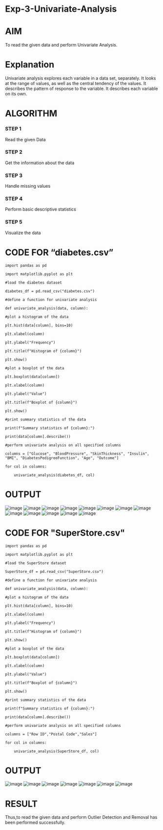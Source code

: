 # Exp-3-Univariate-Analysis

# AIM

To read the given data and perform Univariate Analysis.

# Explanation

Univariate analysis explores each variable in a data set, separately. It looks at the range of values, as well as the central tendency of the values. It describes the pattern of response to the variable. It describes each variable on its own.
# ALGORITHM

### STEP 1

Read the given Data

### STEP 2

Get the information about the data

### STEP 3

Handle missing values

### STEP 4

Perform basic descriptive statistics

### STEP 5

Visualize the data

# CODE FOR “diabetes.csv”

    import pandas as pd

    import matplotlib.pyplot as plt

    #load the diabetes dataset

    diabetes_df = pd.read_csv("diabetes.csv")

    #define a function for univariate analysis

    def univariate_analysis(data, column):

    #plot a histogram of the data
    
    plt.hist(data[column], bins=10)
    
    plt.xlabel(column)
    
    plt.ylabel("Frequency")
    
    plt.title(f"Histogram of {column}")
    
    plt.show()

    #plot a boxplot of the data
    
    plt.boxplot(data[column])
    
    plt.xlabel(column)
    
    plt.ylabel("Value")
    
    plt.title(f"Boxplot of {column}")
    
    plt.show()

    #print summary statistics of the data
    
    print(f"Summary statistics of {column}:")
    
    print(data[column].describe())

    #perform univariate analysis on all specified columns

    columns = ["Glucose", "BloodPressure", "SkinThickness", "Insulin", "BMI", "DiabetesPedigreeFunction", "Age", "Outcome"]

    for col in columns:

        univariate_analysis(diabetes_df, col)
    
# OUTPUT
![image](https://user-images.githubusercontent.com/91734840/230855369-b966017d-4782-47a9-b46b-278fa1537442.png)
![image](https://user-images.githubusercontent.com/91734840/230855499-6716b7c7-5b7d-4d19-8f5c-2d5df37dea60.png)
![image](https://user-images.githubusercontent.com/91734840/230855537-a2d976cc-1fc1-4d2f-8bc6-42cc0301bc92.png)
![image](https://user-images.githubusercontent.com/91734840/230855581-f14f3eb5-dab8-4266-b709-3e2a33963940.png)
![image](https://user-images.githubusercontent.com/91734840/230855602-b186aaba-1696-4583-9222-1b64cdff86b7.png)
![image](https://user-images.githubusercontent.com/91734840/230855621-c8282318-ad17-40a2-97db-cfef00752f39.png)
![image](https://user-images.githubusercontent.com/91734840/230855639-3da5ca9f-67fb-454b-a89c-4756ed809c7a.png)
![image](https://user-images.githubusercontent.com/91734840/230855651-f2cddc54-a16a-49a7-8573-3fe4151523c2.png)
![image](https://user-images.githubusercontent.com/91734840/230855672-f6d7ac55-1927-4f5d-940a-a954a1fc2239.png)
![image](https://user-images.githubusercontent.com/91734840/230855694-07bdd877-c6fc-4a55-b67c-db2b1e625e66.png)
![image](https://user-images.githubusercontent.com/91734840/230855709-238b0c7a-a28e-41d8-9738-ba2de1d60bbe.png)
![image](https://user-images.githubusercontent.com/91734840/230867638-5279abfd-e462-4258-ab42-7a0fc387a23b.png)
![image](https://user-images.githubusercontent.com/91734840/230867668-9637e5c8-f6e0-4561-9060-9a9bee2dc01e.png)


 # CODE FOR "SuperStore.csv"

    import pandas as pd

    import matplotlib.pyplot as plt

    #load the SuperStore dataset

    SuperStore_df = pd.read_csv("SuperStore.csv")

    #define a function for univariate analysis

    def univariate_analysis(data, column):
    
    #plot a histogram of the data
    
    plt.hist(data[column], bins=10)
    
    plt.xlabel(column)
    
    plt.ylabel("Frequency")
    
    plt.title(f"Histogram of {column}")
    
    plt.show()

    #plot a boxplot of the data
    
    plt.boxplot(data[column])
    
    plt.xlabel(column)
    
    plt.ylabel("Value")
    
    plt.title(f"Boxplot of {column}")
    
    plt.show()

    #print summary statistics of the data
    
    print(f"Summary statistics of {column}:")
    
    print(data[column].describe())

    #perform univariate analysis on all specified columns

    columns = ["Row ID","Postal Code","Sales"]

    for col in columns:

        univariate_analysis(SuperStore_df, col)

# OUTPUT
![image](https://user-images.githubusercontent.com/91734840/230867940-19505813-3296-46cb-bbe3-de0a95fc1081.png)
![image](https://user-images.githubusercontent.com/91734840/230868039-b357408c-f527-48d9-8614-6db1a378ae7c.png)
![image](https://user-images.githubusercontent.com/91734840/230868052-de876301-85c9-4d4e-9ce9-10b4a90fd9cf.png)
![image](https://user-images.githubusercontent.com/91734840/230868069-e056178a-989e-488b-95a5-94626c952204.png)
![image](https://user-images.githubusercontent.com/91734840/230868085-0dba285c-752b-46ae-96bd-510a7516d0a5.png)
![image](https://user-images.githubusercontent.com/91734840/230868108-50a54754-2d8b-44cc-92fc-02edf28a2f5b.png)
![image](https://user-images.githubusercontent.com/91734840/230868127-b4f95ed3-8a23-438d-8c0e-aa1f88d49258.png)

# RESULT

Thus,to read the given data and perform Outlier Detection and Removal has been performed successfully.

